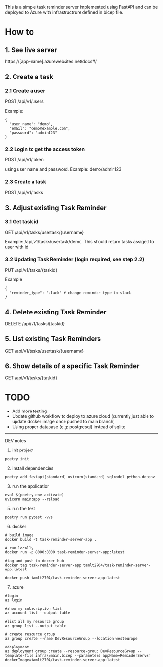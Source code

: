 This is a simple task reminder server implemented using FastAPI and can be deployed to Azure with infrastructrure defined in bicep file.

# How to 

## 1. See live server
https://[app-name].azurewebsites.net/docs#/

## 2. Create a task
### 2.1 Create a user
POST /api/v1/users

Example:
```
{
  "user_name": "demo",
  "email": "demo@example.com",
  "password": "admin123"
}
```
### 2.2 Login to get the access token

POST /api/v1/token

using user name and password. Example: demo/admin123

### 2.3 Create a task
POST /api/v1/tasks

## 3. Adjust existing Task Reminder
### 3.1 Get task id 
GET /api/v1/tasks/usertask/{username}

Example: /api/v1/tasks/usertask/demo. This should return tasks assiged to user with id

### 3.2 Updating Task Reminder (login required, see step 2.2)
PUT /api/v1/tasks/{taskid}

Example
```
{
  "reminder_type": "slack" # change reminder type to slack
}
```

## 4. Delete existing Task Reminder
DELETE /api/v1/tasks/{taskid}

## 5. List existing Task Reminders
GET /api/v1/tasks/usertask/{username}

## 6. Show details of a specific Task Reminder
GET /api/v1/tasks/{taskid}


# TODO
* Add more testing 
* Update github workflow to deploy to azure cloud (currently just able to update docker image once pushed to main branch)
* Using proper database (e.g: postgresql) instead of sqlite

----------------------------
DEV notes

1. init project 
```
poetry init
```

2. install dependencies 
```
poetry add fastapi[standard] uvicorn[standard] sqlmodel python-dotenv
```

3. run the application
```
eval $(poetry env activate)
uvicorn main:app --reload
```

5. run the test
```
poetry run pytest -vvs
```

6. docker
```
# build image
docker build -t task-reminder-server-app . 

# run locally
docker run -p 8000:8000 task-reminder-server-app:latest 

#tag and push to docker hub
docker tag task-reminder-server-app tamlt2704/task-reminder-server-app:latest 

docker push tamlt2704/task-reminder-server-app:latest
```

7. azure
```
#login
az login

#show my subscription list 
az account list --output table

#list all my resource group
az group list --output table 

# create resource group
az group create --name DevResourceGroup --location westeurope

#deployment
az deployment group create --resource-group DevResourceGroup --template-file infra\\main.bicep --parameters appName=ReminderServer dockerImage=tamlt2704/task-reminder-server-app:latest
```